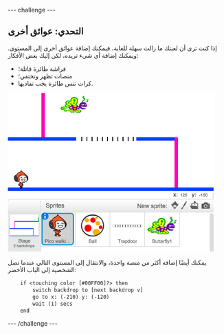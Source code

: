 --- challenge ---
## التحدي: عوائق أخرى
إذا كنت ترى أن لعبتك ما زالت سهلة للغاية، فيمكنك إضافة عوائق أخرى إلى المستوى. ويمكنك إضافة أي شيء تريده، لكن إليك بعض الأفكار:

+ فراشة طائرة قاتلة؛
+ منصات تظهر وتختفي؛
+ كرات تنس طائرة يجب تفاديها.

![screenshot](images/dodge-obstacles.png)

يمكنك أيضًا إضافة أكثر من منصة واحدة، والانتقال إلى المستوى التالي عندما تصل الشخصية إلى الباب الأخضر:

```blocks
	if <touching color [#00FF00]?> then
		switch backdrop to [next backdrop v]
		go to x: (-210) y: (-120)
		wait (1) secs
	end
```




--- /challenge ---

